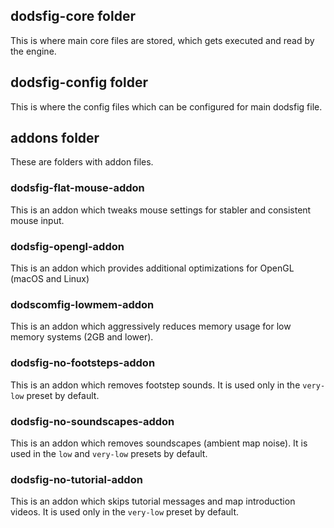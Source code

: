 ## dodsfig-core folder

This is where main core files are stored, which gets executed and read by the engine.

## dodsfig-config folder

This is where the config files which can be configured for main dodsfig file.

## addons folder

These are folders with addon files.

### dodsfig-flat-mouse-addon

This is an addon which tweaks mouse settings for stabler and consistent mouse input.

### dodsfig-opengl-addon

This is an addon which provides additional optimizations for OpenGL (macOS and Linux)

### dodscomfig-lowmem-addon

This is an addon which aggressively reduces memory usage for low memory systems (2GB and lower).

### dodsfig-no-footsteps-addon

This is an addon which removes footstep sounds. It is used only in the `very-low` preset by default.

### dodsfig-no-soundscapes-addon

This is an addon which removes soundscapes (ambient map noise). It is used in the `low` and `very-low` presets by default.

### dodsfig-no-tutorial-addon

This is an addon which skips tutorial messages and map introduction videos. It is used only in the `very-low` preset by default.
